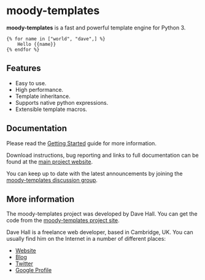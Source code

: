 moody-templates
===============

**moody-templates** is a fast and powerful template engine for Python 3.

    {% for name in ["world", "dave",] %}
        Hello {{name}}
    {% endfor %}


Features
--------

*   Easy to use.
*   High performance.
*   Template inheritance.
*   Supports native python expressions.
*   Extensible template macros.


Documentation
-------------

Please read the [Getting Started][] guide for more information.

[Getting Started]: http://wiki.github.com/etianen/moody-templates/getting-started
    "Getting started with moody-templates"
    
Download instructions, bug reporting and links to full documentation can be
found at the [main project website][].

[main project website]: http://github.com/etianen/moody-templates
    "moody-templates on GitHub"

You can keep up to date with the latest announcements by joining the
[moody-templates discussion group][].

[moody-templates discussion group]: http://groups.google.com/group/moody-templates
    "moody-templates Google Group"

    
More information
----------------

The moody-templates project was developed by Dave Hall. You can get the code
from the [moody-templates project site][].

[moody-templates project site]: http://github.com/etianen/moody-templates
    "moody-templates on GitHub"
    
Dave Hall is a freelance web developer, based in Cambridge, UK. You can usually
find him on the Internet in a number of different places:

*   [Website](http://www.etianen.com/ "Dave Hall's homepage")
*   [Blog](http://www.etianen.com/blog/developers/ "Dave Hall's blog")
*   [Twitter](http://twitter.com/etianen "Dave Hall on Twitter")
*   [Google Profile](http://www.google.com/profiles/david.etianen "Dave Hall's Google profile")